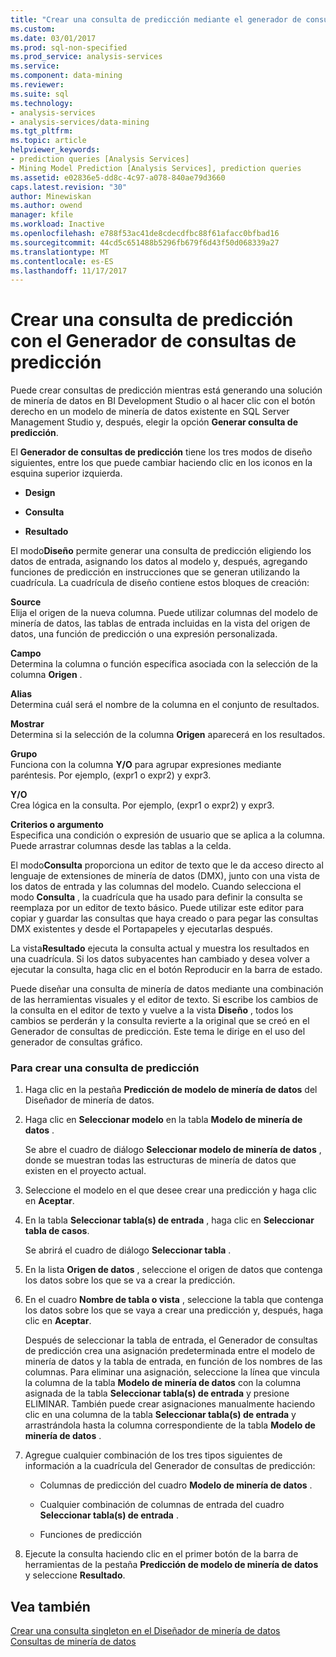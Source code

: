 ```yaml
---
title: "Crear una consulta de predicción mediante el generador de consultas de predicción | Documentos de Microsoft"
ms.custom: 
ms.date: 03/01/2017
ms.prod: sql-non-specified
ms.prod_service: analysis-services
ms.service: 
ms.component: data-mining
ms.reviewer: 
ms.suite: sql
ms.technology:
- analysis-services
- analysis-services/data-mining
ms.tgt_pltfrm: 
ms.topic: article
helpviewer_keywords:
- prediction queries [Analysis Services]
- Mining Model Prediction [Analysis Services], prediction queries
ms.assetid: e02836e5-dd8c-4c97-a078-840ae79d3660
caps.latest.revision: "30"
author: Minewiskan
ms.author: owend
manager: kfile
ms.workload: Inactive
ms.openlocfilehash: e788f53ac41de8cdecdfbc88f61afacc0bfbad16
ms.sourcegitcommit: 44cd5c651488b5296fb679f6d43f50d068339a27
ms.translationtype: MT
ms.contentlocale: es-ES
ms.lasthandoff: 11/17/2017
---
```

# <a name="create-a-prediction-query-using-the-prediction-query-builder"></a>Crear una consulta de predicción con el Generador de consultas de predicción
  Puede crear consultas de predicción mientras está generando una solución de minería de datos en BI Development Studio o al hacer clic con el botón derecho en un modelo de minería de datos existente en SQL Server Management Studio y, después, elegir la opción **Generar consulta de predicción**.  
  
 El **Generador de consultas de predicción** tiene los tres modos de diseño siguientes, entre los que puede cambiar haciendo clic en los iconos en la esquina superior izquierda.  
  
-   **Design**  
  
-   **Consulta**  
  
-   **Resultado**  
  
 El modo**Diseño** permite generar una consulta de predicción eligiendo los datos de entrada, asignando los datos al modelo y, después, agregando funciones de predicción en instrucciones que se generan utilizando la cuadrícula. La cuadrícula de diseño contiene estos bloques de creación:  
  
 **Source**  
 Elija el origen de la nueva columna. Puede utilizar columnas del modelo de minería de datos, las tablas de entrada incluidas en la vista del origen de datos, una función de predicción o una expresión personalizada.  
  
 **Campo**  
 Determina la columna o función específica asociada con la selección de la columna **Origen** .  
  
 **Alias**  
 Determina cuál será el nombre de la columna en el conjunto de resultados.  
  
 **Mostrar**  
 Determina si la selección de la columna **Origen** aparecerá en los resultados.  
  
 **Grupo**  
 Funciona con la columna **Y/O** para agrupar expresiones mediante paréntesis. Por ejemplo, (expr1 o expr2) y expr3.  
  
 **Y/O**  
 Crea lógica en la consulta. Por ejemplo, (expr1 o expr2) y expr3.  
  
 **Criterios o argumento**  
 Especifica una condición o expresión de usuario que se aplica a la columna. Puede arrastrar columnas desde las tablas a la celda.  
  
 El modo**Consulta** proporciona un editor de texto que le da acceso directo al lenguaje de extensiones de minería de datos (DMX), junto con una vista de los datos de entrada y las columnas del modelo. Cuando selecciona el modo **Consulta** , la cuadrícula que ha usado para definir la consulta se reemplaza por un editor de texto básico. Puede utilizar este editor para copiar y guardar las consultas que haya creado o para pegar las consultas DMX existentes y desde el Portapapeles y ejecutarlas después.  
  
 La vista**Resultado** ejecuta la consulta actual y muestra los resultados en una cuadrícula. Si los datos subyacentes han cambiado y desea volver a ejecutar la consulta, haga clic en el botón Reproducir en la barra de estado.  
  
 Puede diseñar una consulta de minería de datos mediante una combinación de las herramientas visuales y el editor de texto. Si escribe los cambios de la consulta en el editor de texto y vuelve a la vista **Diseño** , todos los cambios se perderán y la consulta revierte a la original que se creó en el Generador de consultas de predicción. Este tema le dirige en el uso del generador de consultas gráfico.  
  
### <a name="to-create-a-prediction-query"></a>Para crear una consulta de predicción  
  
1.  Haga clic en la pestaña **Predicción de modelo de minería de datos** del Diseñador de minería de datos.  
  
2.  Haga clic en **Seleccionar modelo** en la tabla **Modelo de minería de datos** .  
  
     Se abre el cuadro de diálogo **Seleccionar modelo de minería de datos** , donde se muestran todas las estructuras de minería de datos que existen en el proyecto actual.  
  
3.  Seleccione el modelo en el que desee crear una predicción y haga clic en **Aceptar**.  
  
4.  En la tabla **Seleccionar tabla(s) de entrada** , haga clic en **Seleccionar tabla de casos**.  
  
     Se abrirá el cuadro de diálogo **Seleccionar tabla** .  
  
5.  En la lista **Origen de datos** , seleccione el origen de datos que contenga los datos sobre los que se va a crear la predicción.  
  
6.  En el cuadro **Nombre de tabla o vista** , seleccione la tabla que contenga los datos sobre los que se vaya a crear una predicción y, después, haga clic en **Aceptar**.  
  
     Después de seleccionar la tabla de entrada, el Generador de consultas de predicción crea una asignación predeterminada entre el modelo de minería de datos y la tabla de entrada, en función de los nombres de las columnas. Para eliminar una asignación, seleccione la línea que vincula la columna de la tabla **Modelo de minería de datos** con la columna asignada de la tabla **Seleccionar tabla(s) de entrada** y presione ELIMINAR. También puede crear asignaciones manualmente haciendo clic en una columna de la tabla **Seleccionar tabla(s) de entrada** y arrastrándola hasta la columna correspondiente de la tabla **Modelo de minería de datos** .  
  
7.  Agregue cualquier combinación de los tres tipos siguientes de información a la cuadrícula del Generador de consultas de predicción:  
  
    -   Columnas de predicción del cuadro **Modelo de minería de datos** .  
  
    -   Cualquier combinación de columnas de entrada del cuadro **Seleccionar tabla(s) de entrada** .  
  
    -   Funciones de predicción  
  
8.  Ejecute la consulta haciendo clic en el primer botón de la barra de herramientas de la pestaña **Predicción de modelo de minería de datos** y seleccione **Resultado**.  
  
## <a name="see-also"></a>Vea también  
 [Crear una consulta singleton en el Diseñador de minería de datos](../../analysis-services/data-mining/create-a-singleton-query-in-the-data-mining-designer.md)   
 [Consultas de minería de datos](../../analysis-services/data-mining/data-mining-queries.md)  
  
  
